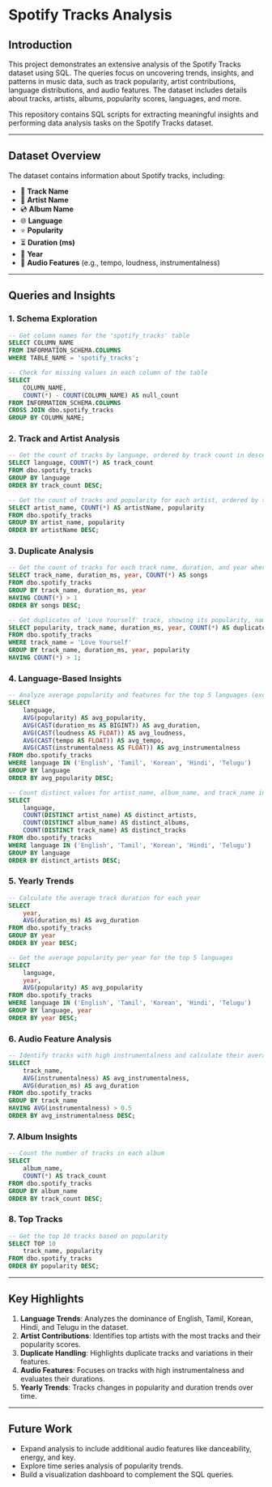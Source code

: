# **Spotify Tracks Analysis**

## **Introduction**
This project demonstrates an extensive analysis of the Spotify Tracks dataset using SQL. The queries focus on uncovering trends, insights, and patterns in music data, such as track popularity, artist contributions, language distributions, and audio features. The dataset includes details about tracks, artists, albums, popularity scores, languages, and more.

This repository contains SQL scripts for extracting meaningful insights and performing data analysis tasks on the Spotify Tracks dataset.

---

## **Dataset Overview**
The dataset contains information about Spotify tracks, including:
- 🎵 **Track Name**
- 🎤 **Artist Name**
- 💿 **Album Name**
- 🌐 **Language**
- ⭐ **Popularity**
- ⏳ **Duration (ms)**
- 📅 **Year**
- 🎼 **Audio Features** (e.g., tempo, loudness, instrumentalness)

---

## **Queries and Insights**

### **1. Schema Exploration**
```sql
-- Get column names for the 'spotify_tracks' table
SELECT COLUMN_NAME
FROM INFORMATION_SCHEMA.COLUMNS
WHERE TABLE_NAME = 'spotify_tracks';

-- Check for missing values in each column of the table
SELECT 
    COLUMN_NAME, 
    COUNT(*) - COUNT(COLUMN_NAME) AS null_count
FROM INFORMATION_SCHEMA.COLUMNS
CROSS JOIN dbo.spotify_tracks
GROUP BY COLUMN_NAME;
```

### **2. Track and Artist Analysis**
```sql
-- Get the count of tracks by language, ordered by track count in descending order
SELECT language, COUNT(*) AS track_count
FROM dbo.spotify_tracks
GROUP BY language
ORDER BY track_count DESC;

-- Get the count of tracks and popularity for each artist, ordered by track count
SELECT artist_name, COUNT(*) AS artistName, popularity
FROM dbo.spotify_tracks
GROUP BY artist_name, popularity
ORDER BY artistName DESC;
```

### **3. Duplicate Analysis**
```sql
-- Get the count of tracks for each track name, duration, and year where there are duplicates, ordered by song count
SELECT track_name, duration_ms, year, COUNT(*) AS songs
FROM dbo.spotify_tracks
GROUP BY track_name, duration_ms, year
HAVING COUNT(*) > 1
ORDER BY songs DESC;

-- Get duplicates of 'Love Yourself' track, showing its popularity, name, duration, and year
SELECT popularity, track_name, duration_ms, year, COUNT(*) AS duplicate_count
FROM dbo.spotify_tracks
WHERE track_name = 'Love Yourself'
GROUP BY track_name, duration_ms, year, popularity
HAVING COUNT(*) > 1;
```

### **4. Language-Based Insights**
```sql
-- Analyze average popularity and features for the top 5 languages (excluding 'Unknown')
SELECT 
    language,
    AVG(popularity) AS avg_popularity, 
    AVG(CAST(duration_ms AS BIGINT)) AS avg_duration,
    AVG(CAST(loudness AS FLOAT)) AS avg_loudness,
    AVG(CAST(tempo AS FLOAT)) AS avg_tempo,
    AVG(CAST(instrumentalness AS FLOAT)) AS avg_instrumentalness
FROM dbo.spotify_tracks
WHERE language IN ('English', 'Tamil', 'Korean', 'Hindi', 'Telugu')
GROUP BY language
ORDER BY avg_popularity DESC;

-- Count distinct values for artist_name, album_name, and track_name in each language
SELECT 
    language,
    COUNT(DISTINCT artist_name) AS distinct_artists,
    COUNT(DISTINCT album_name) AS distinct_albums,
    COUNT(DISTINCT track_name) AS distinct_tracks
FROM dbo.spotify_tracks
WHERE language IN ('English', 'Tamil', 'Korean', 'Hindi', 'Telugu')
GROUP BY language
ORDER BY distinct_artists DESC;
```

### **5. Yearly Trends**
```sql
-- Calculate the average track duration for each year
SELECT 
    year,
    AVG(duration_ms) AS avg_duration
FROM dbo.spotify_tracks
GROUP BY year
ORDER BY year DESC;

-- Get the average popularity per year for the top 5 languages
SELECT 
    language,
    year,
    AVG(popularity) AS avg_popularity
FROM dbo.spotify_tracks
WHERE language IN ('English', 'Tamil', 'Korean', 'Hindi', 'Telugu')
GROUP BY language, year
ORDER BY year DESC;
```

### **6. Audio Feature Analysis**
```sql
-- Identify tracks with high instrumentalness and calculate their average duration
SELECT 
    track_name,
    AVG(instrumentalness) AS avg_instrumentalness,
    AVG(duration_ms) AS avg_duration
FROM dbo.spotify_tracks
GROUP BY track_name
HAVING AVG(instrumentalness) > 0.5
ORDER BY avg_instrumentalness DESC;
```

### **7. Album Insights**
```sql
-- Count the number of tracks in each album
SELECT 
    album_name,
    COUNT(*) AS track_count
FROM dbo.spotify_tracks
GROUP BY album_name
ORDER BY track_count DESC;
```

### **8. Top Tracks**
```sql
-- Get the top 10 tracks based on popularity
SELECT TOP 10 
    track_name, popularity
FROM dbo.spotify_tracks
ORDER BY popularity DESC;
```

---

## **Key Highlights**
1. **Language Trends**: Analyzes the dominance of English, Tamil, Korean, Hindi, and Telugu in the dataset.
2. **Artist Contributions**: Identifies top artists with the most tracks and their popularity scores.
3. **Duplicate Handling**: Highlights duplicate tracks and variations in their features.
4. **Audio Features**: Focuses on tracks with high instrumentalness and evaluates their durations.
5. **Yearly Trends**: Tracks changes in popularity and duration trends over time.

---



## **Future Work**
- Expand analysis to include additional audio features like danceability, energy, and key.
- Explore time series analysis of popularity trends.
- Build a visualization dashboard to complement the SQL queries.

